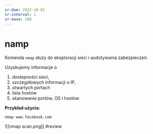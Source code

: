 ```yaml
---
sr-due: 2022-10-01
sr-interval: 1
sr-ease: 160
---
```


# namp
Komenda `nmap` służy do eksploracji sieci i audotywania zabezpieczeń. 

Uzyskujemy informacje o 
1. dostepności sieci, 
2. szczegółowych informacji o IP, 
3. otwartych portach
4. lista hostów
5. skanowanie portów, OS i hostów

**Przykład użycia:**

`nmap www.facebook.com`

![[nmap scan.png]]
#review